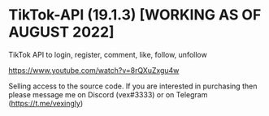 # TikTok-API (19.1.3) [WORKING AS OF AUGUST 2022]
TikTok API to login, register, comment, like, follow, unfollow

https://www.youtube.com/watch?v=8rQXuZxgu4w

Selling access to the source code. If you are interested in purchasing then please message me on Discord (vex#3333) or on Telegram (https://t.me/vexingly)
